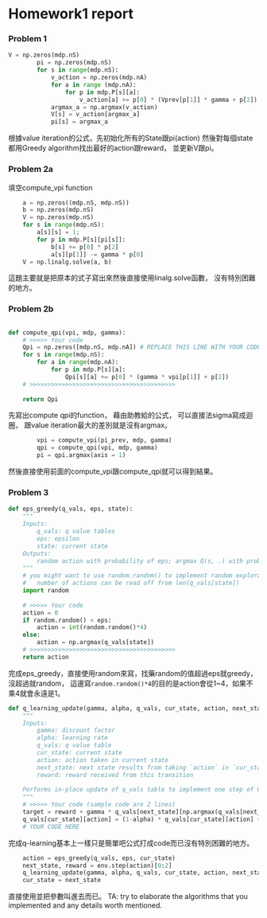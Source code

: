 # Homework1 report
### Problem 1
```python
V = np.zeros(mdp.nS)
        pi = np.zeros(mdp.nS)
        for s in range(mdp.nS):
            v_action = np.zeros(mdp.nA)
            for a in range (mdp.nA):
                for p in mdp.P[s][a]:
                    v_action[a] += p[0] * (Vprev[p[1]] * gamma + p[2])
            argmax_a = np.argmax(v_action)
            V[s] = v_action[argmax_a]
            pi[s] = argmax_a
```
根據value iteration的公式，先初始化所有的State跟pi(action)
然後對每個state都用Greedy algorithm找出最好的action跟reward，
並更新V跟pi。

### Problem 2a
填空compute_vpi function
```python
    a = np.zeros((mdp.nS, mdp.nS)) 
    b = np.zeros(mdp.nS) 
    V = np.zeros(mdp.nS)
    for s in range(mdp.nS):
        a[s][s] = 1;
        for p in mdp.P[s][pi[s]]:
            b[s] += p[0] * p[2] 
            a[s][p[1]] -= gamma * p[0]
    V = np.linalg.solve(a, b)
```
這題主要就是把原本的式子寫出來然後直接使用linalg.solve函數，
沒有特別困難的地方。

### Problem 2b
```python

def compute_qpi(vpi, mdp, gamma):
    # >>>>> Your code
    Qpi = np.zeros([mdp.nS, mdp.nA]) # REPLACE THIS LINE WITH YOUR CODE
    for s in range(mdp.nS):
        for a in range(mdp.nA):
            for p in mdp.P[s][a]:
                Qpi[s][a] += p[0] * (gamma * vpi[p[1]] + p[2])
    # >>>>>>>>>>>>>>>>>>>>>>>>>>>>>>>>>>>>>>>>>
    
    return Qpi
```
先寫出compute qpi的function，
藉由助教給的公式，
可以直接法sigma寫成迴圈，
跟value iteration最大的差別就是沒有argmax。
```python
        vpi = compute_vpi(pi_prev, mdp, gamma)
        qpi = compute_qpi(vpi, mdp, gamma)
        pi = qpi.argmax(axis = 1)
```
然後直接使用前面的compute_vpi跟compute_qpi就可以得到結果。
### Problem 3
```python
def eps_greedy(q_vals, eps, state):
    """
    Inputs:
        q_vals: q value tables
        eps: epsilon
        state: current state
    Outputs:
        random action with probability of eps; argmax Q(s, .) with probability of (1-eps)
    """
    # you might want to use random.random() to implement random exploration
    #   number of actions can be read off from len(q_vals[state])
    import random
    
    # >>>>> Your code
    action = 0
    if random.random() < eps:
        action = int(random.random()*4)
    else:
        action = np.argmax(q_vals[state])
    # >>>>>>>>>>>>>>>>>>>>>>>>>>>>>>>>>>>>>>>>>
    return action
```
完成eps_greedy，直接使用random來寫，找藥random的值超過eps就greedy，沒超過就random，
這邊寫```random.random()*4```的目的是action會從1~4，如果不乘4就會永遠是1。
```python
def q_learning_update(gamma, alpha, q_vals, cur_state, action, next_state, reward):
    """
    Inputs:
        gamma: discount factor
        alpha: learning rate
        q_vals: q value table
        cur_state: current state
        action: action taken in current state
        next_state: next state results from taking `action` in `cur_state`
        reward: reward received from this transition
    
    Performs in-place update of q_vals table to implement one step of Q-learning
    """
    # >>>>> Your code (sample code are 2 lines)
    target = reward + gamma * q_vals[next_state][np.argmax(q_vals[next_state])]
    q_vals[cur_state][action] = (1-alpha) * q_vals[cur_state][action] + alpha * target 
    # YOUR CODE HERE
```
完成q-learning基本上一樣只是簡單吧公式打成code而已沒有特別困難的地方。
```python
    action = eps_greedy(q_vals, eps, cur_state)
    next_state, reward = env.step(action)[0:2]
    q_learning_update(gamma, alpha, q_vals, cur_state, action, next_state, reward)
    cur_state = next_state
```
直接使用並把參數叫進去而已。
TA: try to elaborate the algorithms that you implemented and any details worth mentioned.
